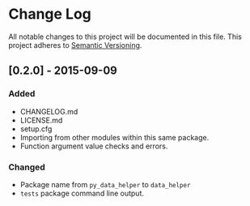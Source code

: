 # Change Log
All notable changes to this project will be documented in this file.
This project adheres to [Semantic Versioning](http://semver.org/).

## [0.2.0] - 2015-09-09
### Added
  - CHANGELOG.md
  - LICENSE.md
  - setup.cfg
  - Importing from other modules within this same package.
  - Function argument value checks and errors.

### Changed
  - Package name from `py_data_helper` to `data_helper`
  - `tests` package command line output.
